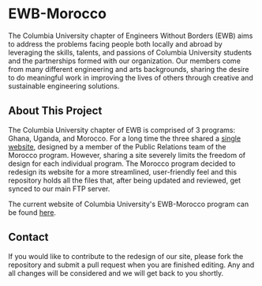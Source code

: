 EWB-Morocco
===========

The Columbia University chapter of Engineers Without Borders (EWB) aims to 
address the problems facing people both locally and abroad by leveraging the 
skills, talents, and passions of Columbia University students and the 
partnerships formed with our organization.  Our members come from many 
different engineering and arts backgrounds, sharing the desire to do 
meaningful work in improving the lives of others through creative and 
sustainable engineering solutions.

About This Project
------------------

The Columbia University chapter of EWB is comprised of 3 programs: Ghana, 
Uganda, and Morocco.  For a long time the three shared a 
[single website][homepage], designed by a member of the Public Relations team 
of the Morocco program.  However, sharing a site severely limits the freedom 
of design for each individual program.  The Morocco program decided to 
redesign its website for a more streamlined, user-friendly feel and this 
repository holds all the files that, after being updated and reviewed, get 
synced to our main FTP server.

The current website of Columbia University's EWB-Morocco program can be found 
[here][morocco site].

[homepage]: http://cuewb.org
[morocco site]: morocco.cuewb.org

Contact
--------

If you would like to contribute to the redesign of our site, please fork the 
repository and submit a pull request when you are finished editing.  Any and 
all changes will be considered and we will get back to you shortly.
